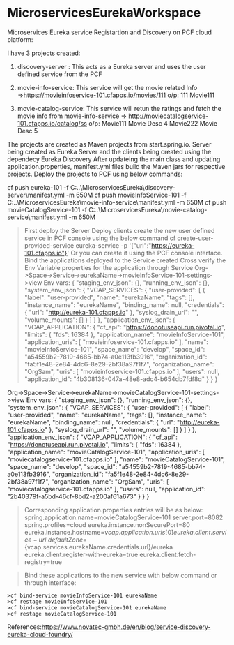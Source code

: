 # MicroservicesEurekaWorkspace
Microservices Eureka service Registartion and Discovery on PCF cloud platform:

I have 3 projects created:

1. discovery-server : This acts as a Eureka server and uses the user defined service from the PCF 

2. movie-info-service: This service will get the movie related Info =>https://movieinfoservice-101.cfapps.io/movies/111
    o/p:
    <Movie>
    <movieId>111</movieId>
    <name>Movie111</name>
    </Movie>

3. movie-catalog-service: This service will retun the ratings and fetch the movie info from movie-info-service => http://moviecatalogservice-101.cfapps.io/catalog/ss
    o/p:
    <List>
    <item>
    <name>Movie111</name>
    <desc>Movie Desc</desc>
    <rating>4</rating>
    </item>
    <item>
    <name>Movie222</name>
    <desc>Movie Desc</desc>
    <rating>5</rating>
    </item>
    </List>

The projects are created as Maven projects from start.spring.io. Server being created as Eureka Server and the clients being created using the dependecy Eureka Discovery 
After updateing the main class and updating application.properties, manifest.yml files build the Maven jars for respective projects.
Deploy the projects to PCF using below commands:

cf push eureka-101 -f C:\..\MicroservicesEureka\discovery-server\manifest.yml -m 650M
cf push movieInfoService-101 -f C:\..\MicroservicesEureka\movie-info-service\manifest.yml -m 650M
cf push movieCatalogService-101 -f C:\..\MicroservicesEureka\movie-catalog-service\manifest.yml -m 650M

> First deploy the Server
> Deploy clients
> create the new user defined service in PCF console using the below command
  cf create-user-provided-service eureka-service -p '{"uri":"https://eureka-101.cfapps.io"}'
  Or you can create it using the PCF console interface.
> Bind the applications deployed to the Service created
> Cross verify the Env Variable properties for the application through Service 
    Org->Space->Service->eurekaName->movieInfoService-101-settings->view Env vars:
          {
          "staging_env_json": {},
          "running_env_json": {},
          "system_env_json": {
            "VCAP_SERVICES": {
              "user-provided": [
                {
                  "label": "user-provided",
                  "name": "eurekaName",
                  "tags": [],
                  "instance_name": "eurekaName",
                  "binding_name": null,
                  "credentials": {
                    "url": "http://eureka-101.cfapps.io"
                  },
                  "syslog_drain_url": "",
                  "volume_mounts": []
                }
              ]
            }
          },
          "application_env_json": {
            "VCAP_APPLICATION": {
              "cf_api": "https://donotuseapi.run.pivotal.io",
              "limits": {
                "fds": 16384
              },
              "application_name": "movieInfoService-101",
              "application_uris": [
                "movieinfoservice-101.cfapps.io"
              ],
              "name": "movieInfoService-101",
              "space_name": "develop",
              "space_id": "a54559b2-7819-4685-bb74-a0e113fb3916",
              "organization_id": "fa5f1e48-2e84-4dc6-8e29-2bf38a97f1f7",
              "organization_name": "OrgSam",
              "uris": [
                "movieinfoservice-101.cfapps.io"
              ],
              "users": null,
              "application_id": "4b308136-047a-48e8-adc4-b654db7fdf8d"
            }
          }
        }

Org->Space->Service->eurekaName->movieCatalogService-101-settings->view Env vars:
        {
          "staging_env_json": {},
          "running_env_json": {},
          "system_env_json": {
            "VCAP_SERVICES": {
              "user-provided": [
                {
                  "label": "user-provided",
                  "name": "eurekaName",
                  "tags": [],
                  "instance_name": "eurekaName",
                  "binding_name": null,
                  "credentials": {
                    "url": "http://eureka-101.cfapps.io"
                  },
                  "syslog_drain_url": "",
                  "volume_mounts": []
                }
              ]
            }
          },
          "application_env_json": {
            "VCAP_APPLICATION": {
              "cf_api": "https://donotuseapi.run.pivotal.io",
              "limits": {
                "fds": 16384
              },
              "application_name": "movieCatalogService-101",
              "application_uris": [
                "moviecatalogservice-101.cfapps.io"
              ],
              "name": "movieCatalogService-101",
              "space_name": "develop",
              "space_id": "a54559b2-7819-4685-bb74-a0e113fb3916",
              "organization_id": "fa5f1e48-2e84-4dc6-8e29-2bf38a97f1f7",
              "organization_name": "OrgSam",
              "uris": [
                "moviecatalogservice-101.cfapps.io"
              ],
              "users": null,
              "application_id": "2b40379f-a5bd-46cf-8bd2-a200af61a673"
            }
          }
        }


> Corresponding application.properties entries will be as below:
spring.application.name=movieCatalogService-101
server.port=8082
spring.profiles=cloud
eureka.instance.nonSecurePort=80
eureka.instance.hostname=${vcap.application.uris[0]}
eureka.client.service-url.defaultZone=${vcap.services.eurekaName.credentials.url}/eureka
eureka.client.register-with-eureka=true
eureka.client.fetch-registry=true

> Bind these applications to the new service with below command or through interface:

    >cf bind-service movieInfoService-101 eurekaName
    >cf restage movieInfoService-101
    >cf bind-service movieCatalogService-101 eurekaName
    >cf restage movieCatalogService-101
    
       
References:https://www.novatec-gmbh.de/en/blog/service-discovery-eureka-cloud-foundry/







